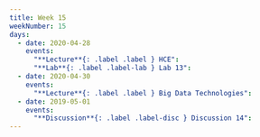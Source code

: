 ```yaml
---
title: Week 15
weekNumber: 15
days:
  - date: 2020-04-28
    events:
      "**Lecture**{: .label .label } HCE":
      "**Lab**{: .label .label-lab } Lab 13":
  - date: 2020-04-30
    events:
      "**Lecture**{: .label .label } Big Data Technologies":
  - date: 2019-05-01
    events:
      "**Discussion**{: .label .label-disc } Discussion 14":
---
```

